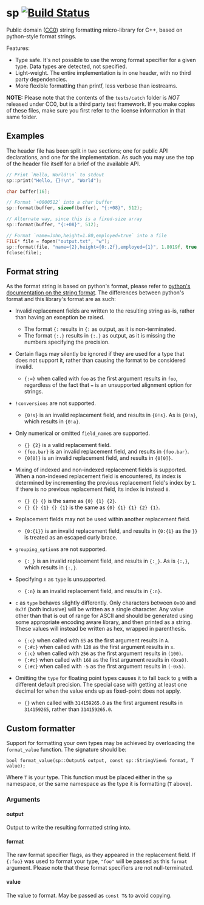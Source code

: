 sp [![Build Status](https://travis-ci.org/rhoot/sp.svg?branch=master)](https://travis-ci.org/rhoot/sp)
==

Public domain ([CC0]) string formatting micro-library for C++, based on
python-style format strings.

Features:

* Type safe. It's not possible to use the wrong format specifier for a given
  type.
  Data types are detected, not specified.
* Light-weight. The entire implementation is in one header, with no third party
  dependencies.
* More flexible formatting than printf, less verbose than iostreams.

**NOTE:** Please note that the contents of the `tests/catch` folder is *NOT*
released under CC0, but is a third party test framework. If you make copies of
these files, make sure you first refer to the license information in that same
folder.

Examples
--------

The header file has been split in two sections; one for public API
declarations, and one for the implementation. As such you may use the top of
the header file itself for a brief of the available API.

```cpp
// Print `Hello, World!\n` to stdout
sp::print("Hello, {}!\n", "World");
```

```cpp
char buffer[16];

// Format `+0000512` into a char buffer
sp::format(buffer, sizeof(buffer), "{:+08}", 512);

// Alternate way, since this is a fixed-size array
sp::format(buffer, "{:+08}", 512);
```

```cpp
// Format `name=John,height=1.80,employed=true` into a file
FILE* file = fopen("output.txt", "w");
sp::format(file, "name={2},height={0:.2f},employed={1}", 1.8019f, true, "John");
fclose(file);
```

Format string
-------------

As the format string is based on python's format, please refer to [python's
documentation on the string format][pyformat]. The differences between python's
format and this library's format are as such:

* Invalid replacement fields are written to the resulting string as-is, rather
  than having an exception be raised.

  * The format `{:` results in `{:` as output, as it is non-terminated.
  * The format `{:.}` results in `{:.}` as output, as it is missing the numbers
    specifying the precision.

* Certain flags may silently be ignored if they are used for a type that does
  not support it, rather than causing the format to be considered invalid.

  * `{:=}` when called with `foo` as the first argument results in `foo`,
    regardless of the fact that `=` is an unsupported alignment option for
    strings.

* `!conversions` are not supported.

  * `{0!s}` is an invalid replacement field, and results in `{0!s}`. As is
    `{0!a}`, which results in `{0!a}`.

* Only numerical or omitted `field_name`s are supported.

  * `{} {2}` is a valid replacement field.
  * `{foo.bar}` is an invalid replacement field, and results in `{foo.bar}`.
  * `{0[0]}` is an invalid replacement field, and results in `{0[0]}`.

* Mixing of indexed and non-indexed replacement fields is supported. When a
  non-indexed replacement field is encountered, its index is determined by
  incrementing the previous replacement field's index by `1`. If there is no
  previous replacement field, its index is instead `0`.

  * `{} {} {}` is the same as `{0} {1} {2}`.
  * `{} {} {1} {} {1}` is the same as `{0} {1} {1} {2} {1}`.

* Replacement fields may not be used within another replacement field.

  * `{0:{1}}` is an invalid replacement field, and results in `{0:{1}` as the
    `}}` is treated as an escaped curly brace.

* `grouping_option`s are not supported.

  * `{:_}` is an invalid replacement field, and results in `{:_}`. As is
    `{:,}`, which results in `{:,}`.

* Specifying `n` as `type` is unsupported.

  * `{:n}` is an invalid replacement field, and results in `{:n}`.

* `c` as `type` behaves slightly differently. Only characters between `0x00`
  and `0x7f` (both inclusive) will be written as a single character. Any value
  other than that is out of range for ASCII and should be generated using some
  appropriate encoding aware library, and then printed as a string. These
  values will instead be written as hex, wrapped in parenthesis.

  * `{:c}` when called with `65` as the first argument results in `A`.
  * `{:#c}` when called with `120` as the first argument results in `x`.
  * `{:c}` when called with `256` as the first argument results in `(100)`.
  * `{:#c}` when called with `160` as the first argument results in `(0xa0)`.
  * `{:#c}` when called with `-5` as the first argument results in `(-0x5)`.

* Omitting the `type` for floating point types causes it to fall back to `g`
  with a different default precision. The special case with getting at least
  one decimal for when the value ends up as fixed-point does not apply.

  * `{}` when called with `314159265.0` as the first argument results in
    `314159265`, rather than `314159265.0`.

Custom formatter
----------------

Support for formatting your own types may be achieved by overloading the
`format_value` function. The signature should be:

    bool format_value(sp::Output& output, const sp::StringView& format, T value);

Where `T` is your type. This function must be placed either in the `sp`
namespace, or the same namespace as the type it is formatting (`T` above).

### Arguments

#### output
Output to write the resulting formatted string into.

#### format
The raw format specifier flags, as they appeared in the replacement field. If
`{:foo}` was used to format your type, `"foo"` will be passed as this `format`
argument. Please note that these format specifiers are not null-terminated.

#### value
The value to format. May be passed as `const T&` to avoid copying.


[CC0]:      https://creativecommons.org/publicdomain/zero/1.0/              "CC0"
[pyformat]: https://docs.python.org/3/library/string.html#formatstrings     "Python 3 format string"
